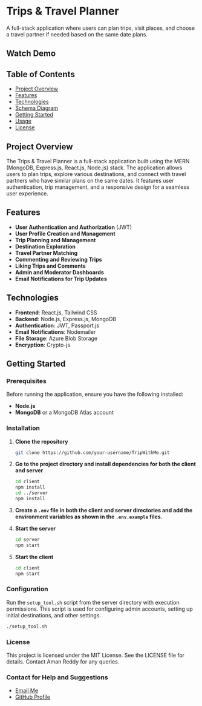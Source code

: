 # Trips & Travel Planner
A full-stack application where users can plan trips, visit places, and choose a travel partner if needed based on the same date plans.

## Watch Demo



## Table of Contents
- [Project Overview](#project-overview)
- [Features](#features)
- [Technologies](#technologies)
- [Schema Diagram](#schema-diagram)
- [Getting Started](#getting-started)
- [Usage](#usage)
- [License](#license)

## Project Overview
The Trips & Travel Planner is a full-stack application built using the MERN (MongoDB, Express.js, React.js, Node.js) stack. The application allows users to plan trips, explore various destinations, and connect with travel partners who have similar plans on the same dates. It features user authentication, trip management, and a responsive design for a seamless user experience.

## Features
- **User Authentication and Authorization** (JWT)
- **User Profile Creation and Management**
- **Trip Planning and Management**
- **Destination Exploration**
- **Travel Partner Matching**
- **Commenting and Reviewing Trips**
- **Liking Trips and Comments**
- **Admin and Moderator Dashboards**
- **Email Notifications for Trip Updates**

## Technologies
- **Frontend**: React.js, Tailwind CSS
- **Backend**: Node.js, Express.js, MongoDB
- **Authentication**: JWT, Passport.js
- **Email Notifications**: Nodemailer
- **File Storage**: Azure Blob Storage
- **Encryption**: Crypto-js



## Getting Started
### Prerequisites
Before running the application, ensure you have the following installed:
- **Node.js**
- **MongoDB** or a MongoDB Atlas account

### Installation
1. **Clone the repository**
    ```bash
    git clone https://github.com/your-username/TripWithMe.git
    ```
2. **Go to the project directory and install dependencies for both the client and server**
    ```bash
    cd client
    npm install
    cd ../server
    npm install
    ```
3. **Create a `.env` file in both the client and server directories and add the environment variables as shown in the `.env.example` files.**

4. **Start the server**
    ```bash
    cd server
    npm start
    ```
5. **Start the client**
    ```bash
    cd client
    npm start
    ```

### Configuration
Run the `setup_tool.sh` script from the server directory with execution permissions. This script is used for configuring admin accounts, setting up initial destinations, and other settings.
```bash
./setup_tool.sh
```

### License
This project is licensed under the MIT License. See the LICENSE file for details. Contact Aman Reddy for any queries.

### Contact for Help and Suggestions

- [Email Me](mailto:reddyaman77.ar@gmail.com)
- [GitHub Profile](https://github.com/amanreddy77)

